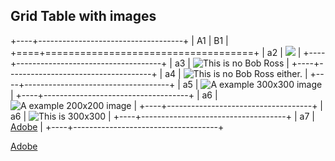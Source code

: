 ## Grid Table with images

+----+------------------------------------+
| A1 | B1                                 |
+====+====================================+
| a2 | ![][image0]                        |
+----+------------------------------------+
| a3 | ![][image1]                        |
+----+------------------------------------+
| a4 | ![][image2]                        |
+----+------------------------------------+
| a5 | ![A example 300x300 image][image0] |
+----+------------------------------------+
| a6 | ![A example 200x200 image][image3] |
+----+------------------------------------+
| a6 | ![This is 300x300][image1]         |
+----+------------------------------------+
| a7 | [Adobe][adobe-ref]                 |
+----+------------------------------------+

[Adobe][adobe-ref]

[adobe-ref]: https://www.adobe.com "Adobe Title"

[unused]: https://www.adobe.com "Unused Definition"

[image0]: https://dummyimage.com/300

[image1]: https://dummyimage.com/300 "This is no Bob Ross"

[image2]: https://dummyimage.com/300 "This is no Bob Ross either."

[image3]: https://dummyimage.com/200
